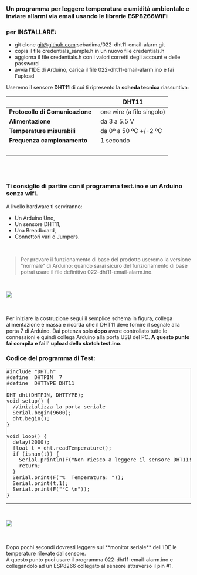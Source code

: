 
### Un programma per leggere temperatura e umidità ambientale e inviare allarmi via email usando le librerie ESP8266WiFi

### per INSTALLARE:

* git clone git@github.com:sebadima/022-dht11-email-alarm.git
* copia il file credentials_sample.h in un nuovo file credentials.h
* aggiorna il file credentials.h con i valori corretti degli account e delle password
* avvia l'IDE di Arduino, carica il file 022-dht11-email-alarm.ino e fai l'upload


Useremo il sensore **DHT11** di cui ti ripresento la **scheda tecnica** riassuntiva: 





|                            | **DHT11**                                                                                                                                                |
| -------------------------- | -------------------------------------------------------------------------------------------------------------------------------------------------------- |
| **Protocollo di Comunicazione** &nbsp;|  one wire (a filo singolo)                                                                                                                                                 |
| **Alimentazione**     | da 3 a 5.5 V                                                                                                                                               |
| **Temperature misurabili**      | da 0º a 50 ºC +/-2 ºC                                                                                                                                       |
| **Frequenza campionamento**        | 1 secondo                                                                                                                                                 |
<br>                                                                        |
<br>
<br>

### Ti consiglio di partire con il  programma test.ino e un Arduino senza wifi. 
A livello hardware ti serviranno:

- Un Arduino Uno,
- Un sensore DHT11,
- Una Breadboard,
- Connettori vari o Jumpers.

<br>

> Per provare il funzionamento di base del prodotto useremo la versione "normale" di Arduino: quando sarai sicuro del funzionamento di base potrai usare il file definitivo 022-dht11-email-alarm.ino. 

<br>

![](https://res.cloudinary.com/sebadima/image/upload/v1591736591/001/DHT22_20Design_bb_dfydiv.jpg)

<br><br>
Per iniziare la costruzione segui il semplice schema in figura, collega alimentazione e massa e ricorda che il DHT11 deve fornire il segnale alla porta 7 di Arduino. Dai potenza solo **dopo** avere controllato tutte le connessioni e quindi collega Arduino alla porta USB del PC. 
**A questo punto fai compila e fai l' upload dello sketch test.ino**.



### Codice del programma di Test:

<pre  class="prettyprint linenums" style="border:1px solid #d6d4d4;" >
#include "DHT.h"
#define  DHTPIN  7
#define  DHTTYPE DHT11   

DHT dht(DHTPIN, DHTTYPE);
void setup() {
  //inizializza la porta seriale
  Serial.begin(9600);
  dht.begin();
}

void loop() {
  delay(2000);
  float t = dht.readTemperature();
  if (isnan(t)) {
    Serial.println(F("Non riesco a leggere il sensore DHT11!"));
    return;
  }
  Serial.print(F("%  Temperatura: "));
  Serial.print(t,1);
  Serial.print(F("°C \n"));
}
</pre>


---

</br>

![](https://res.cloudinary.com/sebadima/image/upload/v1591976320/001/image_uak2rx.png)

</br>


<br> 
Dopo pochi secondi dovresti leggere sul **monitor seriale** dell'IDE le temperature rilevate dal sensore. 
<br> 
A questo punto puoi usare il programma 022-dht11-email-alarm.ino e collegandolo ad un ESP8266 collegato al sensore attraverso il pin #1.
</br>

